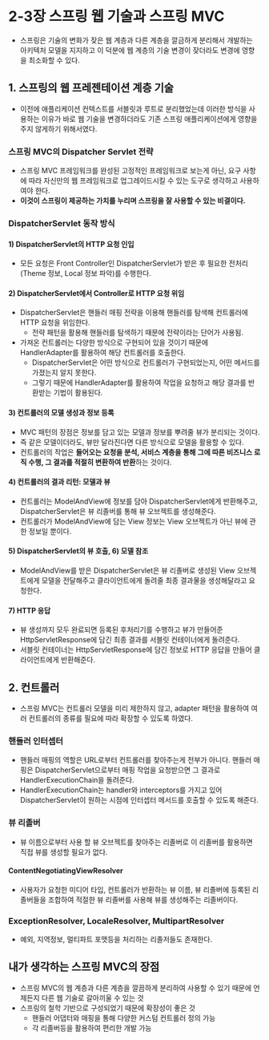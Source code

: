 # 2-3장 스프링 웹 기술과 스프링 MVC
- 스프링은 기술의 변화가 잦은 웹 계층과 다른 계층을 깔금하게 분리해서 개발하는 아키텍처 모델을 지지하고 이 덕분에 웹 계층의 기술 변경이 잦더라도 변경에 영향을 최소화할 수 있다.

## 1. 스프링의 웹 프레젠테이션 계층 기술
- 이전에 애플리케이션 컨텍스트를 서블릿과 루트로 분리했었는데 이러한 방식을 사용하는 이유가 바로 웹 기술을 변경하더라도 기존 스프링 애플리케이션에게 영향을 주지 않게하기 위해서였다.

### 스프링 MVC의 Dispatcher Servlet 전략
- 스프링 MVC 프레임워크를 완성된 고정적인 프레임워크로 보는게 아닌, 요구 사항에 따라 자신만의 웹 프레임워크로 업그레이드시킬 수 있는 도구로 생각하고 사용하여야 한다.
- **이것이 스프링이 제공하는 가치를 누리며 스프링을 잘 사용할 수 있는 비결이다.**

### DispatcherServlet 동작 방식
#### 1) DispatcherServlet의 HTTP 요청 인입
- 모든 요청은 Front Controller인 DispatcherServlet가 받은 후 필요한 전처리(Theme 정보, Local 정보 파악)를 수행한다.

#### 2) DispatcherServlet에서 Controller로 HTTP 요청 위임
- DispatcherServlet은 핸들러 매핑 전략을 이용해 핸들러를 탐색해 컨트롤러에 HTTP 요청을 위임한다.
    - 전략 패턴을 활용해 핸들러를 탐색하기 때문에 전략이라는 단어가 사용됨.
- 가져온 컨트롤러는 다양한 방식으로 구현되어 있을 것이기 때문에 HandlerAdapter를 활용하여 해당 컨트롤러를 호출한다.
    - DispatcherServlet은 어떤 방식으로 컨트롤러가 구현되었는지, 어떤 메서드를 가졌는지 알지 못한다.
    - 그렇기 때문에 HandlerAdapter를 활용하여 작업을 요청하고 해당 결과를 반환받는 기법이 활용된다.
    
#### 3) 컨트롤러의 모델 생성과 정보 등록
- MVC 패턴의 장점은 정보를 담고 있는 모델과 정보를 뿌려줄 뷰가 분리되는 것이다.
- 즉 같은 모델이더라도, 뷰만 달라진다면 다른 방식으로 모델을 활용할 수 있다.
- 컨트롤러의 작업은 **들어오는 요청을 분석, 서비스 계층을 통해 그에 따른 비즈니스 로직 수행, 그 결과를 적절히 변환하여 반환**하는 것이다.

#### 4) 컨트롤러의 결과 리턴: 모델과 뷰
- 컨트롤러는 ModelAndView에 정보를 담아 DispatcherServlet에게 반환해주고, DispatcherServlet은 뷰 리졸버를 통해 뷰 오브젝트를 생성해준다.
- 컨트롤러가 ModelAndView에 담는 View 정보는 View 오브젝트가 아닌 뷰에 관한 정보일 뿐이다.

#### 5) DispatcherServlet의 뷰 호출, 6) 모델 참조
- ModelAndView를 받은 DispatcherServlet은 뷰 리졸버로 생성된 View 오브젝트에게 모델을 전달해주고 클라이언트에게 돌려줄 최종 결과물을 생성해달라고 요청한다.

#### 7) HTTP 응답
- 뷰 생성까지 모두 완료되면 등록된 후처리기를 수행하고 뷰가 만들어준 HttpServletResponse에 담긴 최종 결과를 서블릿 컨테이너에게 돌려준다.
- 서블릿 컨테이너는 HttpServletResponse에 담긴 정보로 HTTP 응답을 만들어 클라이언트에게 반환해준다.


## 2. 컨트롤러
- 스프링 MVC는 컨트롤러 모델을 미리 제한하지 않고, adapter 패턴을 활용하여 여러 컨트롤러의 종류를 필요에 따라 확장할 수 있도록 하였다.

### 핸들러 인터셉터
- 핸들러 매핑의 역할은 URL로부터 컨트롤러를 찾아주는게 전부가 아니다. 핸들러 매핑은 DispatcherServlet으로부터 매핑 작업을 요청받으면 그 결과로 HandlerExecutionChain을 돌려준다.
- HandlerExecutionChain는 handler와 interceptors를 가지고 있어 DispatcherServlet이 원하는 시점에 인터셉터 메서드를 호출할 수 있도록 해준다.

### 뷰 리졸버
- 뷰 이름으로부터 사용 할 뷰 오브젝트를 찾아주는 리졸버로 이 리졸버를 활용하면 직접 뷰를 생성할 필요가 없다.

#### ContentNegotiatingViewResolver
- 사용자가 요청한 미디어 타입, 컨트롤러가 반환하는 뷰 이름, 뷰 리졸버에 등록된 리졸버들을 조합하여 적절한 뷰 리졸버를 사용해 뷰를 생성해주는 리졸버이다.

### ExceptionResolver, LocaleResolver, MultipartResolver
- 예외, 지역정보, 멀티파트 포맷등을 처리하는 리졸저들도 존재한다.


## 내가 생각하는 스프링 MVC의 장점
- 스프링 MVC의 웹 계층과 다른 계층을 깔끔하게 분리하여 사용할 수 있기 때문에 언제든지 다른 웹 기술로 갈아끼울 수 있는 것
- 스프링의 철학 기반으로 구성되었기 때문에 확장성이 좋은 것
    - 핸들러 어댑터와 매핑을 통해 다양한 커스텀 컨트롤러 정의 가능
    - 각 리졸버등을 활용하여 편리한 개발 가능
